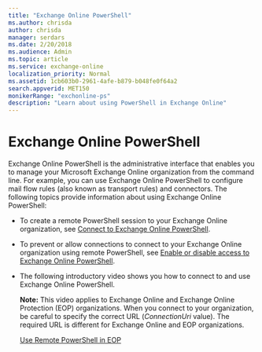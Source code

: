 ```yaml
---
title: "Exchange Online PowerShell"
ms.author: chrisda
author: chrisda
manager: serdars
ms.date: 2/20/2018
ms.audience: Admin
ms.topic: article
ms.service: exchange-online
localization_priority: Normal
ms.assetid: 1cb603b0-2961-4afe-b879-b048fe0f64a2
search.appverid: MET150
monikerRange: "exchonline-ps"
description: "Learn about using PowerShell in Exchange Online"
---
```


# Exchange Online PowerShell

Exchange Online PowerShell is the administrative interface that enables you to manage your Microsoft Exchange Online organization from the command line.  For example, you can use Exchange Online PowerShell to configure mail flow rules (also known as transport rules) and connectors. The following topics provide information about using Exchange Online PowerShell:
  
- To create a remote PowerShell session to your Exchange Online organization, see [Connect to Exchange Online PowerShell](connect-to-exchange-online-powershell/connect-to-exchange-online-powershell.md).

- To prevent or allow connections to connect to your Exchange Online organization using remote PowerShell, see [Enable or disable access to Exchange Online PowerShell](disable-access-to-exchange-online-powershell.md).

- The following introductory video shows you how to connect to and use Exchange Online PowerShell.
  
   **Note:** This video applies to Exchange Online and Exchange Online Protection (EOP) organizations. When you connect to your organization, be careful to specify the correct URL (*ConnectionUri* value). The required URL is different for Exchange Online and EOP organizations.
  
  [Use Remote PowerShell in EOP](https://videoplayercdn.osi.office.net/hub/?csid=ux-cms-en-us-msoffice&uuid=9cb28006-c2cb-45b6-b72e-eeed8767dee7&AutoPlayVideo=false)
  

